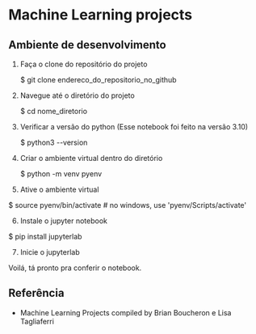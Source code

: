 # Machine Learning projects


## Ambiente de desenvolvimento

1. Faça o clone do repositório do projeto

   $ git clone endereco_do_repositorio_no_github
   
3. Navegue até o diretório do projeto

   $ cd nome_diretorio

4. Verificar a versão do python (Esse notebook foi feito na versão 3.10)
   
   $ python3 --version
   
5. Criar o ambiente virtual dentro do diretório
  
   $ python -m venv pyenv

6. Ative o ambiente virtual

  $ source pyenv/bin/activate # no windows, use 'pyenv/Scripts/activate'

6. Instale o jupyter notebook

  $ pip install jupyterlab

7. Inicie o jupyterlab 

Voilá, tá pronto pra conferir o notebook. 

## Referência

- Machine Learning Projects compiled by Brian Boucheron e Lisa Tagliaferri